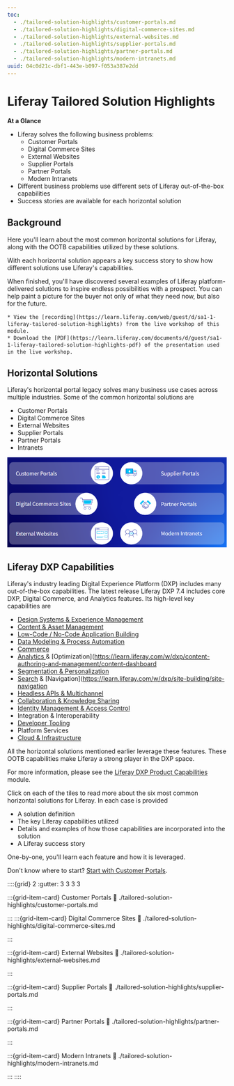 ```yaml
---
toc:
  - ./tailored-solution-highlights/customer-portals.md
  - ./tailored-solution-highlights/digital-commerce-sites.md
  - ./tailored-solution-highlights/external-websites.md
  - ./tailored-solution-highlights/supplier-portals.md
  - ./tailored-solution-highlights/partner-portals.md
  - ./tailored-solution-highlights/modern-intranets.md
uuid: 04c0d21c-dbf1-443e-b097-f053a387e2dd
---
```


# Liferay Tailored Solution Highlights

**At a Glance**

* Liferay solves the following business problems:
  * Customer Portals
  * Digital Commerce Sites
  * External Websites
  * Supplier Portals
  * Partner Portals
  * Modern Intranets
* Different business problems use different sets of Liferay out-of-the-box capabilities
* Success stories are available for each horizontal solution 

## Background

Here you'll learn about the most common horizontal solutions for Liferay, along with the OOTB capabilities utilized by these solutions. 

With each horizontal solution appears a key success story to show how different solutions use Liferay's capabilities. 

When finished, you'll have discovered several examples of Liferay platform-delivered solutions to inspire endless possibilities with a prospect. You can help paint a picture for the buyer not only of what they need now, but also for the future.

```{note}
* View the [recording](https://learn.liferay.com/web/guest/d/sa1-1-liferay-tailored-solution-highlights) from the live workshop of this module.
* Download the [PDF](https://learn.liferay.com/documents/d/guest/sa1-1-liferay-tailored-solution-highlights-pdf) of the presentation used in the live workshop.
```

## Horizontal Solutions

Liferay's horizontal portal legacy solves many business use cases across multiple industries. Some of the common horizontal solutions are

* Customer Portals
* Digital Commerce Sites
* External Websites
* Supplier Portals
* Partner Portals
* Intranets

![Liferay's Target Solutions include Customer Portals, Digital Commerce Sites, External Websites, Supplier Portals, Partner Portals, Intranets.](./tailored-solution-highlights/images/01.png)

## Liferay DXP Capabilities

Liferay's industry leading Digital Experience Platform (DXP) includes many out-of-the-box capabilities. The latest release Liferay DXP 7.4 includes core DXP, Digital Commerce, and Analytics features. Its high-level key capabilities are

* [Design Systems & Experience Management](https://learn.liferay.com/w/dxp/building-applications/tooling/liferay-workspace)
* [Content & Asset Management ](https://learn.liferay.com/w/dxp/content-authoring-and-management)
* [Low-Code / No-Code Application Building](https://learn.liferay.com/w/dxp/building-applications/objects)
* [Data Modeling & Process Automation](https://learn.liferay.com/w/dxp/process-automation)
* [Commerce](https://learn.liferay.com/w/commerce/index)
* [Analytics ](https://learn.liferay.com/web/guest/w/analytics-cloud/index) & [Optimization](https://learn.liferay.com/w/dxp/content-authoring-and-management/content-dashboard
* [Segmentation & Personalization](https://learn.liferay.com/w/dxp/site-building/personalizing-site-experience)
* [Search](https://learn.liferay.com/w/dxp/using-search) & [Navigation](https://learn.liferay.com/w/dxp/site-building/site-navigation
* [Headless APIs & Multichannel](https://learn.liferay.com/w/dxp/headless-delivery)
* [Collaboration & Knowledge Sharing](https://learn.liferay.com/w/dxp/collaboration-and-social)
* [Identity Management & Access Control](https://learn.liferay.com/w/dxp/installation-and-upgrades/securing-liferay)
* Integration & Interoperability
* [Developer Tooling](https://learn.liferay.com/w/dxp/building-applications/tooling/liferay-workspace)
* Platform Services
* [Cloud & Infrastructure ](https://learn.liferay.com/w/dxp/building-applications/tooling/liferay-workspace)

All the horizontal solutions mentioned earlier leverage these features. These OOTB capabilities make Liferay a strong player in the DXP space. 

For more information, please see the [Liferay DXP Product Capabilities](../level-0/liferay-product-overview.md) module.

Click on each of the tiles to read more about the six most common horizontal solutions for Liferay. In each case is provided

* A solution definition
* The key Liferay capabilities utilized
* Details and examples of how those capabilities are incorporated into the solution
* A Liferay success story

One-by-one, you'll learn each feature and how it is leveraged.

Don't know where to start? [Start with Customer Portals](./tailored-solution-highlights/customer-portals.md). 

::::{grid} 2
:gutter: 3 3 3 3

:::{grid-item-card} Customer Portals
:link: ./tailored-solution-highlights/customer-portals.md

:::
:::{grid-item-card} Digital Commerce Sites
:link: ./tailored-solution-highlights/digital-commerce-sites.md

:::

:::{grid-item-card} External Websites
:link: ./tailored-solution-highlights/external-websites.md

:::

:::{grid-item-card} Supplier Portals
:link: ./tailored-solution-highlights/supplier-portals.md

:::

:::{grid-item-card} Partner Portals
:link: ./tailored-solution-highlights/partner-portals.md

:::

:::{grid-item-card} Modern Intranets
:link: ./tailored-solution-highlights/modern-intranets.md

:::
::::
